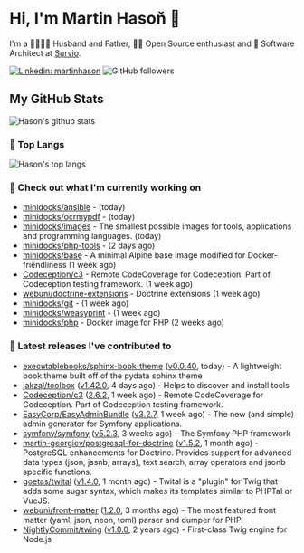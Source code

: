 # Hi, I'm Martin Hasoň 👋

I'm a 👨‍👩‍👧‍👦 Husband and Father, 🧑‍💻 Open Source enthusiast and 📐 Software Architect at [Survio](https://www.survio.com).

[![Linkedin: martinhason](https://img.shields.io/badge/-Martin%20Hasoň-blue?style=flat-square&logo=Linkedin&logoColor=white&link=https://www.linkedin.com/in/martinhason/)](https://www.linkedin.com/in/martinhason/)
![GitHub followers](https://img.shields.io/github/followers/hason?label=Follow&style=social)


## My GitHub Stats
![Hason's github stats](https://github-readme-stats.vercel.app/api?username=hason&show_icons=true&include_all_commits=true&theme=dracula&hide_border=true&hide_title=true)

### 💾 Top Langs
![Hason's top langs](https://github-readme-stats.vercel.app/api/top-langs/?username=hason&layout=compact&theme=dracula&hide_border=true&hide_title=true)

### 👷 Check out what I'm currently working on

- [minidocks/ansible](https://github.com/minidocks/ansible) -  (today)
- [minidocks/ocrmypdf](https://github.com/minidocks/ocrmypdf) -  (today)
- [minidocks/images](https://github.com/minidocks/images) - The smallest possible images for tools, applications and programming languages. (today)
- [minidocks/php-tools](https://github.com/minidocks/php-tools) -  (2 days ago)
- [minidocks/base](https://github.com/minidocks/base) - A minimal Alpine base image modified for Docker-friendliness (1 week ago)
- [Codeception/c3](https://github.com/Codeception/c3) - Remote CodeCoverage for Codeception. Part of Codeception testing framework. (1 week ago)
- [webuni/doctrine-extensions](https://github.com/webuni/doctrine-extensions) - Doctrine extensions (1 week ago)
- [minidocks/git](https://github.com/minidocks/git) -  (1 week ago)
- [minidocks/weasyprint](https://github.com/minidocks/weasyprint) -  (1 week ago)
- [minidocks/php](https://github.com/minidocks/php) - Docker image for PHP (2 weeks ago)

### 🔭 Latest releases I've contributed to

- [executablebooks/sphinx-book-theme](https://github.com/executablebooks/sphinx-book-theme) ([v0.0.40](https://github.com/executablebooks/sphinx-book-theme/releases/tag/v0.0.40), today) - A lightweight book theme built off of the pydata sphinx theme
- [jakzal/toolbox](https://github.com/jakzal/toolbox) ([v1.42.0](https://github.com/jakzal/toolbox/releases/tag/v1.42.0), 4 days ago) - Helps to discover and install tools
- [Codeception/c3](https://github.com/Codeception/c3) ([2.6.2](https://github.com/Codeception/c3/releases/tag/2.6.2), 1 week ago) - Remote CodeCoverage for Codeception. Part of Codeception testing framework.
- [EasyCorp/EasyAdminBundle](https://github.com/EasyCorp/EasyAdminBundle) ([v3.2.7](https://github.com/EasyCorp/EasyAdminBundle/releases/tag/v3.2.7), 1 week ago) - The new (and simple) admin generator for Symfony applications.
- [symfony/symfony](https://github.com/symfony/symfony) ([v5.2.3](https://github.com/symfony/symfony/releases/tag/v5.2.3), 3 weeks ago) - The Symfony PHP framework
- [martin-georgiev/postgresql-for-doctrine](https://github.com/martin-georgiev/postgresql-for-doctrine) ([v1.5.2](https://github.com/martin-georgiev/postgresql-for-doctrine/releases/tag/v1.5.2), 1 month ago) - PostgreSQL enhancements for Doctrine. Provides support for advanced data types (json, jssnb, arrays), text search, array operators and jsonb specific functions.
- [goetas/twital](https://github.com/goetas/twital) ([v1.4.0](https://github.com/goetas/twital/releases/tag/v1.4.0), 1 month ago) - Twital is a &#34;plugin&#34; for Twig that adds some sugar syntax, which makes its templates similar to PHPTal or VueJS.
- [webuni/front-matter](https://github.com/webuni/front-matter) ([1.2.0](https://github.com/webuni/front-matter/releases/tag/1.2.0), 3 months ago) - The most featured front matter (yaml, json, neon, toml) parser and dumper for PHP.
- [NightlyCommit/twing](https://github.com/NightlyCommit/twing) ([v1.0.0](https://github.com/NightlyCommit/twing/releases/tag/v1.0.0), 2 years ago) - First-class Twig engine for Node.js
